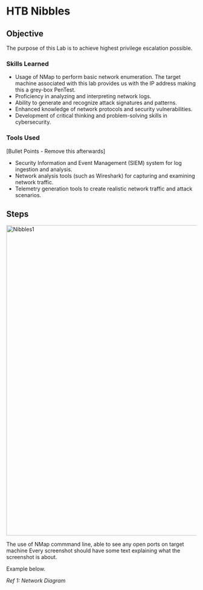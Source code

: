 # HTB Nibbles

## Objective

The purpose of this Lab is to achieve highest privilege escalation possible.
### Skills Learned

- Usage of NMap to perform basic network enumeration.  The target machine associated with this lab provides us with the IP address making this a grey-box PenTest.
- Proficiency in analyzing and interpreting network logs.
- Ability to generate and recognize attack signatures and patterns.
- Enhanced knowledge of network protocols and security vulnerabilities.
- Development of critical thinking and problem-solving skills in cybersecurity.

### Tools Used
[Bullet Points - Remove this afterwards]

- Security Information and Event Management (SIEM) system for log ingestion and analysis.
- Network analysis tools (such as Wireshark) for capturing and examining network traffic.
- Telemetry generation tools to create realistic network traffic and attack scenarios.

## Steps
<img width="819" alt="Nibbles1" src="https://github.com/WCrawf02/HTB-Nibbles/assets/149023031/cb2802da-1f30-42dd-bc4a-4e358c3f02cf">

The use of NMap commmand line, able to see any open ports on target machine
Every screenshot should have some text explaining what the screenshot is about.

Example below.

*Ref 1: Network Diagram*
